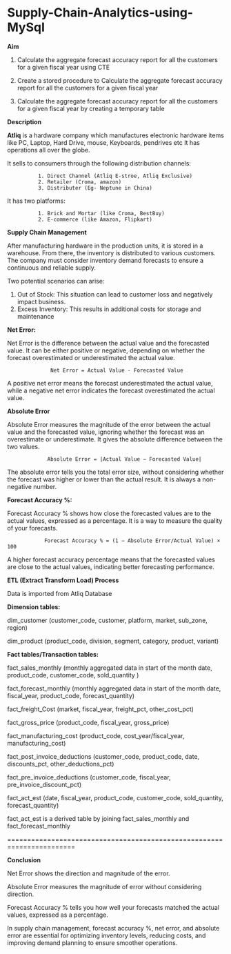# Supply-Chain-Analytics-using-MySql

**Aim**

1. Calculate the aggregate forecast accuracy report for all the customers for a given fiscal year using CTE

2. Create a stored procedure to Calculate the aggregate forecast accuracy report for all the customers for a given fiscal year 

3. Calculate the aggregate forecast accuracy report for all the customers for a given fiscal year by creating a temporary table

**Description**

**Atliq** is a hardware company which manufactures electronic hardware items like PC, Laptop, Hard Drive, mouse, Keyboards, pendrives etc It has operations all over the globe.

It sells to consumers through the following distribution channels:

              1. Direct Channel (Atliq E-stroe, Atliq Exclusive)
              2. Retailer (Croma, amazon)
              3. Distributer (Eg- Neptune in China)
              
It has two platforms:

              1. Brick and Mortar (like Croma, BestBuy)
              2. E-commerce (like Amazon, Flipkart)
              
**Supply Chain Management**

After manufacturing hardware in the production units, it is stored in a warehouse. From there, the inventory is distributed to various customers. The company must consider inventory demand forecasts to ensure a continuous and reliable supply.

Two potential scenarios can arise:

1. Out of Stock: This situation can lead to customer loss and negatively impact business.
2. Excess Inventory: This results in additional costs for storage and maintenance

**Net Error:**
   
Net Error is the difference between the actual value and the forecasted value. It can be either positive or negative, depending on whether the forecast overestimated or underestimated the actual value.

                  Net Error = Actual Value - Forecasted Value
             
A positive net error means the forecast underestimated the actual value, while a negative net error indicates the forecast overestimated the actual value.

**Absolute Error**

Absolute Error measures the magnitude of the error between the actual value and the forecasted value, ignoring whether the forecast was an overestimate or underestimate. It gives the absolute difference between the two values.

                 Absolute Error = |Actual Value − Forecasted Value|
                
The absolute error tells you the total error size, without considering whether the forecast was higher or lower than the actual result. It is always a non-negative number.

**Forecast Accuracy %:**

Forecast Accuracy % shows how close the forecasted values are to the actual values, expressed as a percentage. It is a way to measure the quality of your forecasts.

                Forecast Accuracy % = (1 − Absolute Error/Actual Value) × 100

A higher forecast accuracy percentage means that the forecasted values are close to the actual values, indicating better forecasting performance.

**ETL (Extract Transform Load) Process**

Data is imported from Atliq Database

**Dimension tables:**

dim_customer (customer_code, customer, platform, market, sub_zone, region)

dim_product (product_code, division, segment, category, product, variant)

**Fact tables/Transaction tables:**

fact_sales_monthly (monthly aggregated data in start of the month date, product_code, customer_code, sold_quantity )

fact_forecast_monthly (monthly aggregated data in start of the month date, fiscal_year, product_code, forecast_quantity)

fact_freight_Cost (market, fiscal_year, freight_pct, other_cost_pct)

fact_gross_price (product_code, fiscal_year, gross_price)

fact_manufacturing_cost (product_code, cost_year/fiscal_year, manufacturing_cost)

fact_post_invoice_deductions (customer_code, product_code, date, discounts_pct, other_deductions_pct)

fact_pre_invoice_deductions (customer_code, fiscal_year, pre_invoice_discount_pct)

fact_act_est (date, fiscal_year, product_code, customer_code, sold_quantity, forecast_quantity)

fact_act_est is a derived table by joining fact_sales_monthly and fact_forecast_monthly

=======================================================================

**Conclusion**

Net Error shows the direction and magnitude of the error.

Absolute Error measures the magnitude of error without considering direction.

Forecast Accuracy % tells you how well your forecasts matched the actual values, expressed as a percentage.

In supply chain management, forecast accuracy %, net error, and absolute error are essential for optimizing inventory levels, 
reducing costs, and improving demand planning to ensure smoother operations.
